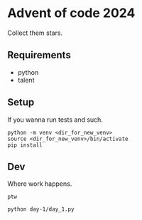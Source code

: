 # Advent of code 2024

Collect them stars.

## Requirements

* python
* talent

## Setup

If you wanna run tests and such.

```
python -m venv <dir_for_new_venv>
source <dir_for_new_venv>/bin/activate
pip install
```

## Dev

Where work happens.

```
ptw
```

```
python day-1/day_1.py
```